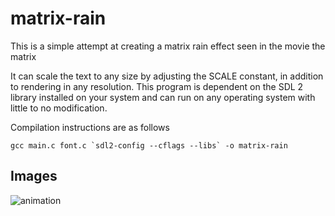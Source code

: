 # matrix-rain
This is a simple attempt at creating a matrix rain effect seen in the movie the matrix

It can scale the text to any size by adjusting the SCALE constant, in addition to rendering in any resolution.
This program is dependent on the SDL 2 library installed on your system and can run on any operating system
with little to no modification. 

Compilation instructions are as follows

    gcc main.c font.c `sdl2-config --cflags --libs` -o matrix-rain
	
## Images 
![animation](https://i.imgur.com/eymQH3q.gif)
